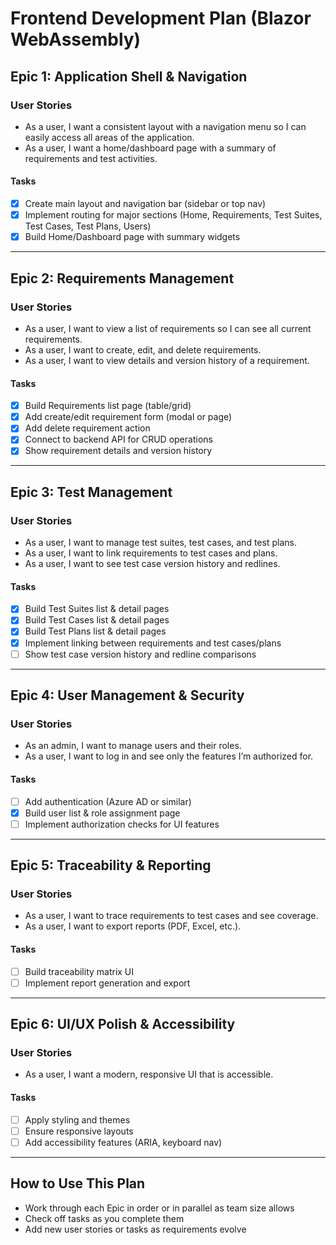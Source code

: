 # Frontend Development Plan (Blazor WebAssembly)

## Epic 1: Application Shell & Navigation
### User Stories
- As a user, I want a consistent layout with a navigation menu so I can easily access all areas of the application.
- As a user, I want a home/dashboard page with a summary of requirements and test activities.

#### Tasks
- [x] Create main layout and navigation bar (sidebar or top nav)
- [x] Implement routing for major sections (Home, Requirements, Test Suites, Test Cases, Test Plans, Users)
- [x] Build Home/Dashboard page with summary widgets

---

## Epic 2: Requirements Management
### User Stories
- As a user, I want to view a list of requirements so I can see all current requirements.
- As a user, I want to create, edit, and delete requirements.
- As a user, I want to view details and version history of a requirement.

#### Tasks
- [x] Build Requirements list page (table/grid)
- [x] Add create/edit requirement form (modal or page)
- [x] Add delete requirement action
- [x] Connect to backend API for CRUD operations
- [x] Show requirement details and version history

---

## Epic 3: Test Management
### User Stories
- As a user, I want to manage test suites, test cases, and test plans.
- As a user, I want to link requirements to test cases and plans.
- As a user, I want to see test case version history and redlines.

#### Tasks
- [x] Build Test Suites list & detail pages
- [x] Build Test Cases list & detail pages
- [x] Build Test Plans list & detail pages
- [x] Implement linking between requirements and test cases/plans
- [ ] Show test case version history and redline comparisons

---

## Epic 4: User Management & Security
### User Stories
- As an admin, I want to manage users and their roles.
- As a user, I want to log in and see only the features I’m authorized for.

#### Tasks
- [ ] Add authentication (Azure AD or similar)
- [x] Build user list & role assignment page
- [ ] Implement authorization checks for UI features

---

## Epic 5: Traceability & Reporting
### User Stories
- As a user, I want to trace requirements to test cases and see coverage.
- As a user, I want to export reports (PDF, Excel, etc.).

#### Tasks
- [ ] Build traceability matrix UI
- [ ] Implement report generation and export

---

## Epic 6: UI/UX Polish & Accessibility
### User Stories
- As a user, I want a modern, responsive UI that is accessible.

#### Tasks
- [ ] Apply styling and themes
- [ ] Ensure responsive layouts
- [ ] Add accessibility features (ARIA, keyboard nav)

---

## How to Use This Plan
- Work through each Epic in order or in parallel as team size allows
- Check off tasks as you complete them
- Add new user stories or tasks as requirements evolve
